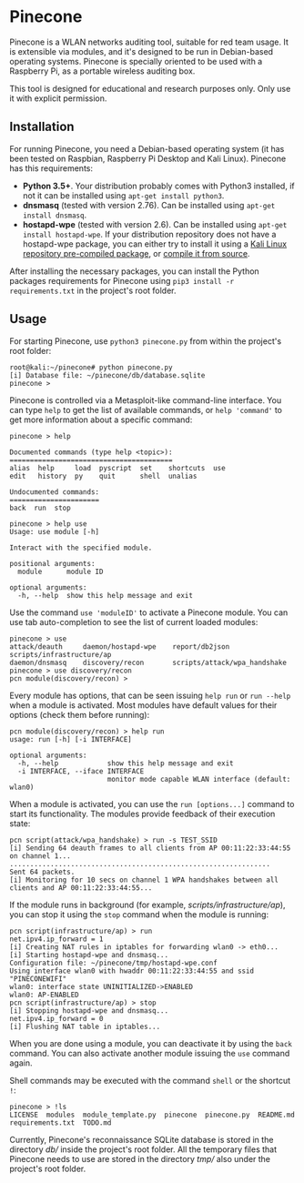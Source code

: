 # Pinecone
Pinecone is a WLAN networks auditing tool, suitable for red team usage. It is extensible via modules, and it's designed to be run in Debian-based operating systems. Pinecone is specially oriented to be used with a Raspberry Pi, as a portable wireless auditing box.

This tool is designed for educational and research purposes only. Only use it with explicit permission.

## Installation
For running Pinecone, you need a Debian-based operating system (it has been tested on Raspbian, Raspberry Pi Desktop and Kali Linux). Pinecone has this requirements:
* **Python 3.5+**. Your distribution probably comes with Python3 installed, if not it can be installed using `apt-get install python3`.
* **dnsmasq** (tested with version 2.76). Can be installed using `apt-get install dnsmasq`.
* **hostapd-wpe** (tested with version 2.6). Can be installed using `apt-get install hostapd-wpe`. If your distribution repository does not have a hostapd-wpe package, you can either try to install it using a [Kali Linux repository pre-compiled package](https://http.kali.org/pool/main/h/hostapd-wpe), or [compile it from source](https://github.com/aircrack-ng/aircrack-ng/tree/master/patches/wpe/hostapd-wpe).

After installing the necessary packages, you can install the Python packages requirements for Pinecone using `pip3 install -r requirements.txt` in the project's root folder.

## Usage
For starting Pinecone, use `python3 pinecone.py` from within the project's root folder:
```
root@kali:~/pinecone# python pinecone.py 
[i] Database file: ~/pinecone/db/database.sqlite
pinecone > 
```

Pinecone is controlled via a Metasploit-like command-line interface. You can type `help` to get the list of available commands, or `help 'command'` to get more information about a specific command:
```
pinecone > help

Documented commands (type help <topic>):
========================================
alias  help     load  pyscript  set    shortcuts  use
edit   history  py    quit      shell  unalias  

Undocumented commands:
======================
back  run  stop

pinecone > help use
Usage: use module [-h]

Interact with the specified module.

positional arguments:
  module      module ID

optional arguments:
  -h, --help  show this help message and exit
```

Use the command `use 'moduleID'` to activate a Pinecone module. You can use tab auto-completion to see the list of current loaded modules:
```
pinecone > use 
attack/deauth     daemon/hostapd-wpe    report/db2json                  scripts/infrastructure/ap  
daemon/dnsmasq    discovery/recon       scripts/attack/wpa_handshake
pinecone > use discovery/recon 
pcn module(discovery/recon) > 
```

Every module has options, that can be seen issuing `help run` or `run --help` when a module is activated. Most modules have default values for their options (check them before running):
```
pcn module(discovery/recon) > help run
usage: run [-h] [-i INTERFACE]

optional arguments:
  -h, --help            show this help message and exit
  -i INTERFACE, --iface INTERFACE
                        monitor mode capable WLAN interface (default: wlan0)
```

When a module is activated, you can use the `run [options...]` command to start its functionality. The modules provide feedback of their execution state:
```
pcn script(attack/wpa_handshake) > run -s TEST_SSID
[i] Sending 64 deauth frames to all clients from AP 00:11:22:33:44:55 on channel 1...
................................................................
Sent 64 packets.
[i] Monitoring for 10 secs on channel 1 WPA handshakes between all clients and AP 00:11:22:33:44:55...
```

If the module runs in background (for example, *scripts/infrastructure/ap*), you can stop it using the `stop` command when the module is running:
```
pcn script(infrastructure/ap) > run
net.ipv4.ip_forward = 1
[i] Creating NAT rules in iptables for forwarding wlan0 -> eth0...
[i] Starting hostapd-wpe and dnsmasq...
Configuration file: ~/pinecone/tmp/hostapd-wpe.conf
Using interface wlan0 with hwaddr 00:11:22:33:44:55 and ssid "PINECONEWIFI"
wlan0: interface state UNINITIALIZED->ENABLED
wlan0: AP-ENABLED 
pcn script(infrastructure/ap) > stop
[i] Stopping hostapd-wpe and dnsmasq...
net.ipv4.ip_forward = 0
[i] Flushing NAT table in iptables...
```

When you are done using a module, you can deactivate it by using the `back` command. You can also activate another module issuing the `use` command again.

Shell commands may be executed with the command `shell` or the shortcut `!`:
```
pinecone > !ls
LICENSE  modules  module_template.py  pinecone  pinecone.py  README.md  requirements.txt  TODO.md
```

Currently, Pinecone's reconnaissance SQLite database is stored in the directory *db/* inside the project's root folder. All the temporary files that Pinecone needs to use are stored in the directory *tmp/* also under the project's root folder.
